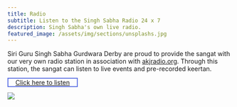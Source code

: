 ```yaml
---
title: Radio
subtitle: Listen to the Singh Sabha Radio 24 x 7
description: Singh Sabha's own live radio.
featured_image: /assets/img/sections/unsplashs.jpg
---
```


<p class="text-center">
Siri Guru Singh Sabha Gurdwara Derby are proud to provide the sangat with our very own radio station in association with <a href="http://www.akjradio.org">akjradio.org</a>. Through this station, the sangat can listen to live events and pre-recorded keertan.
</p>

<div class="text-center">
    <p><a href="https://singhsabharadio.github.io" target="_blank" style="padding: 0 1rem; border: 2px solid #5e72e4;">Click here to listen</a></p>
    <a href="https://singhsabharadio.github.io" target="_blank"><img src="{{'/assets/img/iphone-radio.png' | relative_url }}" style="max-width: 200px"></a>
</div>